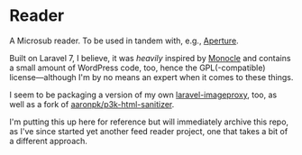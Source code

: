 # Reader
A Microsub reader. To be used in tandem with, e.g., [Aperture](https://github.com/aaronpk/Aperture).

Built on Laravel 7, I believe, it was _heavily_ inspired by [Monocle](https://github.com/aaronpk/Monocle) and contains a small amount of WordPress code, too, hence the GPL(-compatible) license—although I'm by no means an expert when it comes to these things.

I seem to be packaging a version of my own [laravel-imageproxy](https://github.com/janboddez/laravel-imageproxy), too, as well as a fork of [aaronpk/p3k-html-sanitizer](https://github.com/aaronpk/p3k-html-sanitizer).

I'm putting this up here for reference but will immediately archive this repo, as I've since started yet another feed reader project, one that takes a bit of a different approach.
